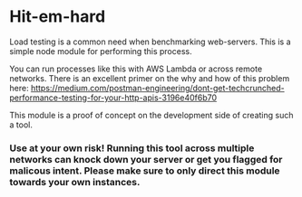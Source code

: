 # Hit-em-hard

Load testing is a common need when benchmarking web-servers.  This is a simple node module for performing this process.  

You can run processes like this with AWS Lambda or across remote networks.  There is an excellent primer on the why and how of this problem here: https://medium.com/postman-engineering/dont-get-techcrunched-performance-testing-for-your-http-apis-3196e40f6b70

This module is a proof of concept on the development side of creating such a tool.

### Use at your own risk!  Running this tool across multiple networks can knock down your server or get you flagged for malicous intent.  Please make sure to only direct this module towards your own instances.  
